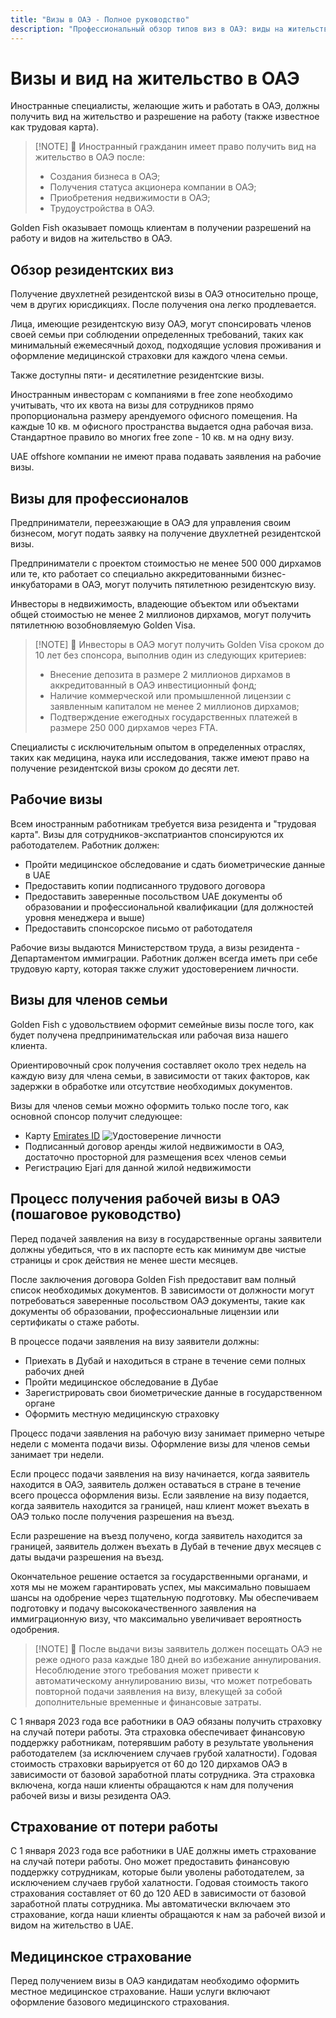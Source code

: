 ```yaml
---
title: "Визы в ОАЭ - Полное руководство"
description: "Профессиональный обзор типов виз в ОАЭ: виды на жительство, рабочие визы и визы для членов семьи. Все необходимые требования и процесс оформления."
---
```


# Визы и вид на жительство в ОАЭ

Иностранные специалисты, желающие жить и работать в ОАЭ, должны получить вид на жительство и разрешение на работу (также известное как трудовая карта).

> [!NOTE] 💚 Иностранный гражданин имеет право получить вид на жительство в ОАЭ после:
>
> - Создания бизнеса в ОАЭ;
> - Получения статуса акционера компании в ОАЭ;
> - Приобретения недвижимости в ОАЭ;
> - Трудоустройства в ОАЭ.

Golden Fish оказывает помощь клиентам в получении разрешений на работу и видов на жительство в ОАЭ.

## Обзор резидентских виз

Получение двухлетней резидентской визы в ОАЭ относительно проще, чем в других юрисдикциях. После получения она легко продлевается.

Лица, имеющие резидентскую визу ОАЭ, могут спонсировать членов своей семьи при соблюдении определенных требований, таких как минимальный ежемесячный доход, подходящие условия проживания и оформление медицинской страховки для каждого члена семьи.

Также доступны пяти- и десятилетние резидентские визы.

Иностранным инвесторам с компаниями в free zone необходимо учитывать, что их квота на визы для сотрудников прямо пропорциональна размеру арендуемого офисного помещения. На каждые 10 кв. м офисного пространства выдается одна рабочая виза. Стандартное правило во многих free zone - 10 кв. м на одну визу.

UAE offshore компании не имеют права подавать заявления на рабочие визы.

## Визы для профессионалов

Предприниматели, переезжающие в ОАЭ для управления своим бизнесом, могут подать заявку на получение двухлетней резидентской визы.

Предприниматели с проектом стоимостью не менее 500 000 дирхамов или те, кто работает со специально аккредитованными бизнес-инкубаторами в ОАЭ, могут получить пятилетнюю резидентскую визу.

Инвесторы в недвижимость, владеющие объектом или объектами общей стоимостью не менее 2 миллионов дирхамов, могут получить пятилетнюю возобновляемую Golden Visa.

> [!NOTE] 💚 Инвесторы в ОАЭ могут получить Golden Visa сроком до 10 лет без спонсора, выполнив один из следующих критериев:
>
> - Внесение депозита в размере 2 миллионов дирхамов в аккредитованный в ОАЭ инвестиционный фонд;
> - Наличие коммерческой или промышленной лицензии с заявленным капиталом не менее 2 миллионов дирхамов;
> - Подтверждение ежегодных государственных платежей в размере 250 000 дирхамов через FTA.

Специалисты с исключительным опытом в определенных отраслях, таких как медицина, наука или исследования, также имеют право на получение резидентской визы сроком до десяти лет.

## Рабочие визы

Всем иностранным работникам требуется виза резидента и "трудовая карта". Визы для сотрудников-экспатриантов спонсируются их работодателем. Работник должен:

- Пройти медицинское обследование и сдать биометрические данные в UAE
- Предоставить копии подписанного трудового договора
- Предоставить заверенные посольством UAE документы об образовании и профессиональной квалификации (для должностей уровня менеджера и выше)
- Предоставить спонсорское письмо от работодателя

Рабочие визы выдаются Министерством труда, а визы резидента - Департаментом иммиграции. Работник должен всегда иметь при себе трудовую карту, которая также служит удостоверением личности.

## Визы для членов семьи

Golden Fish с удовольствием оформит семейные визы после того, как будет получена предпринимательская или рабочая виза нашего клиента.

Ориентировочный срок получения составляет около трех недель на каждую визу для члена семьи, в зависимости от таких факторов, как задержки в обработке или отсутствие необходимых документов.

Визы для членов семьи можно оформить только после того, как основной спонсор получит следующее:

- Карту [Emirates ID](https://u.ae/en/information-and-services/visa-and-emirates-id/emirates-id) ![Удостоверение личности](/img/ILONMASKID.webp)
- Подписанный договор аренды жилой недвижимости в ОАЭ, достаточно просторной для размещения всех членов семьи
- Регистрацию Ejari для данной жилой недвижимости

## Процесс получения рабочей визы в ОАЭ (пошаговое руководство)

Перед подачей заявления на визу в государственные органы заявители должны убедиться, что в их паспорте есть как минимум две чистые страницы и срок действия не менее шести месяцев.

После заключения договора Golden Fish предоставит вам полный список необходимых документов. В зависимости от должности могут потребоваться заверенные посольством ОАЭ документы, такие как документы об образовании, профессиональные лицензии или сертификаты о стаже работы.

В процессе подачи заявления на визу заявители должны:

- Приехать в Дубай и находиться в стране в течение семи полных рабочих дней
- Пройти медицинское обследование в Дубае
- Зарегистрировать свои биометрические данные в государственном органе
- Оформить местную медицинскую страховку

Процесс подачи заявления на рабочую визу занимает примерно четыре недели с момента подачи визы. Оформление визы для членов семьи занимает три недели.

Если процесс подачи заявления на визу начинается, когда заявитель находится в ОАЭ, заявитель должен оставаться в стране в течение всего процесса оформления визы. Если заявление на визу подается, когда заявитель находится за границей, наш клиент может въехать в ОАЭ только после получения разрешения на въезд.

Если разрешение на въезд получено, когда заявитель находится за границей, заявитель должен въехать в Дубай в течение двух месяцев с даты выдачи разрешения на въезд.

Окончательное решение остается за государственными органами, и хотя мы не можем гарантировать успех, мы максимально повышаем шансы на одобрение через тщательную подготовку. Мы обеспечиваем подготовку и подачу высококачественного заявления на иммиграционную визу, что максимально увеличивает вероятность одобрения.

> [!NOTE] 💚 После выдачи визы заявитель должен посещать ОАЭ не реже одного раза каждые 180 дней во избежание аннулирования.
> Несоблюдение этого требования может привести к автоматическому аннулированию визы, что может потребовать повторной подачи заявления на визу, влекущей за собой дополнительные временные и финансовые затраты.

С 1 января 2023 года все работники в ОАЭ обязаны получить страховку на случай потери работы. Эта страховка обеспечивает финансовую поддержку работникам, потерявшим работу в результате увольнения работодателем (за исключением случаев грубой халатности). Годовая стоимость страховки варьируется от 60 до 120 дирхамов ОАЭ в зависимости от базовой заработной платы сотрудника. Эта страховка включена, когда наши клиенты обращаются к нам для получения рабочей визы и визы резидента ОАЭ.

## Страхование от потери работы

С 1 января 2023 года все работники в UAE должны иметь страхование на случай потери работы. Оно может предоставить финансовую поддержку сотрудникам, которые были уволены работодателем, за исключением случаев грубой халатности. Годовая стоимость такого страхования составляет от 60 до 120 AED в зависимости от базовой заработной платы сотрудника. Мы автоматически включаем это страхование, когда наши клиенты обращаются к нам за рабочей визой и видом на жительство в UAE.

## Медицинское страхование

Перед получением визы в ОАЭ кандидатам необходимо оформить местное медицинское страхование. Наши услуги включают оформление базового медицинского страхования.